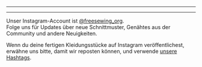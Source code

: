 ***

***

Unser Instagram-Account ist [@freesewing\_org](https://instagram.com/freesewing_org).\
Folge uns für Updates über neue Schnittmuster, Genähtes aus der Community und andere Neuigkeiten.

Wenn du deine fertigen Kleidungsstücke auf Instagram veröffentlichest, erwähne uns bitte, damit wir reposten können, und verwende [unsere Hashtags](/community/hashtags/).
